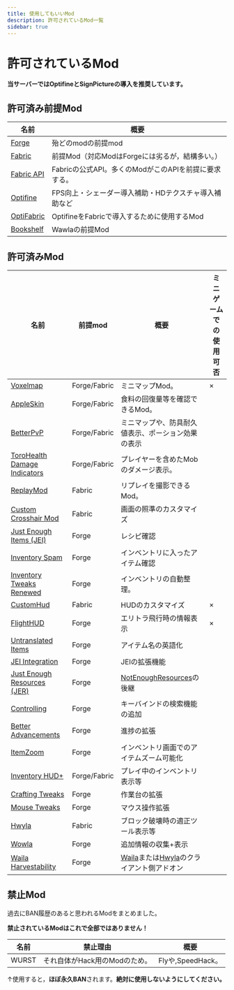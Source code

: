 ```yaml
---
title: 使用してもいいMod
description: 許可されているMod一覧
sidebar: true
---
```

# 許可されているMod

**当サーバーではOptifineとSignPictureの導入を推奨しています。**


## 許可済み前提Mod

| 名前                                                         | 概要                                                  |
| ------------------------------------------------------------ | ----------------------------------------------------- |
| [Forge](https://files.minecraftforge.net/)                   | 殆どのmodの前提mod                                    |
| [Fabric](https://fabricmc.net/use/)                          | 前提Mod（対応ModはForgeには劣るが，結構多い。）       |
| [Fabric API](https://www.curseforge.com/minecraft/mc-mods/fabric-api) | Fabricの公式API。多くのModがこのAPIを前提に要求する。 |
| [Optifine](https://optifine.net/downloads)                   | FPS向上・シェーダー導入補助・HDテクスチャ導入補助など |
| [OptiFabric  ](https://www.curseforge.com/minecraft/mc-mods/optifabric) | OptifineをFabricで導入するために使用するMod           |
| [Bookshelf](https://curseforge.com/minecraft/mc-mods/bookshelf)      | Wawlaの前提Mod                                        |

## 許可済みMod

| 名前                                                         | 前提mod      | 概要                                                         | ミニゲームでの使用可否 |
| ------------------------------------------------------------ | ------------ | ------------------------------------------------------------ | ---------------------- |
| [Voxelmap](https://www.curseforge.com/minecraft/mc-mods/voxelmap) | Forge/Fabric | ミニマップMod。                                              | ×                      |
| [AppleSkin ](https://www.curseforge.com/minecraft/mc-mods/appleskin) | Forge/Fabric | 食料の回復量等を確認できるMod。                              |                        |
| [BetterPvP ](https://chocolateminecraft.com/betterpvp2.php)                                               | Forge/Fabric | ミニマップや、防具耐久値表示、ポーション効果の表示           |                        |
| [ToroHealth Damage Indicators](https://www.curseforge.com/minecraft/mc-mods/torohealth-damage-indicators) | Forge/Fabric | プレイヤーを含めたMobのダメージ表示。                        |                        |
| [ReplayMod](https://www.replaymod.com/)                                                                   | Fabric       | リプレイを撮影できるMod。                                    |                        |
| [Custom Crosshair Mod](https://www.curseforge.com/minecraft/mc-mods/custom-crosshair-mod)                 | Fabric       | 画面の照準のカスタマイズ                                     |                        |
| [Just Enough Items (JEI)](https://www.curseforge.com/minecraft/mc-mods/jei)                               | Forge        | レシピ確認                                                   |                        |
| [Inventory Spam](https://www.curseforge.com/minecraft/mc-mods/inventory-spam)                             | Forge        | インベントリに入ったアイテム確認                             |                        |
| [Inventory Tweaks Renewed](https://www.curseforge.com/minecraft/mc-mods/inventory-tweaks-renewed)         | Forge        | インベントリの自動整理。                                     |                        |
| [CustomHud](https://www.curseforge.com/minecraft/mc-mods/customhud/files/3194364)                         | Fabric       | HUDのカスタマイズ                                            | ×                      |
| [FlightHUD](https://github.com/graycat27/FlightHUD/releases)                                              | Forge        | エリトラ飛行時の情報表示                                     | ×                      |
| [Untranslated Items](https://www.curseforge.com/minecraft/mc-mods/untranslated-items)                     | Forge        | アイテム名の英語化                                           |                        |
| [JEI Integration](https://www.curseforge.com/minecraft/mc-mods/jei-integration)                           | Forge        | JEIの拡張機能                                                |                        |
| [Just Enough Resources (JER)](https://www.curseforge.com/minecraft/mc-mods/just-enough-resources-jer)     | Forge        | [NotEnoughResources](http://minecraft.curseforge.com/projects/notenoughresources)の後継 |                        |
| [Controlling](https://www.curseforge.com/minecraft/mc-mods/controlling)                                   | Forge        | キーバインドの検索機能の追加                                 |                        |
| [Better Advancements](https://www.curseforge.com/minecraft/mc-mods/better-advancements)                   | Forge        | 進捗の拡張                                                   |                        |
| [ItemZoom](https://www.curseforge.com/minecraft/mc-mods/itemzoom)                                         | Forge        | インベントリ画面でのアイテムズーム可能化                     |                        |
| [Inventory HUD+](https://www.curseforge.com/minecraft/mc-mods/inventory-hud-forge)                        | Forge/Fabric | プレイ中のインベントリ表示等                                 |                        |
| [Crafting Tweaks](https://curseforge.com/minecraft/mc-mods/crafting-tweaks)                               | Forge        | 作業台の拡張                                                 |                        |
| [Mouse Tweaks](https://www.curseforge.com/minecraft/mc-mods/mouse-tweaks)                                 | Forge        | マウス操作拡張                                               |                        |
| [Hwyla](https://curseforge.com/minecraft/mc-mods/hwyla)                                                   | Fabric       | ブロック破壊時の適正ツール表示等                             |                        |
| [Wowla](https://curseforge.com/minecraft/mc-mods/wawla)                                                   | Forge        | 追加情報の収集+表示                                          |                        |
| [Waila Harvestability](https://www.curseforge.com/minecraft/mc-mods/waila-harvestability)                 | Forge        | [Waila](https://minecraft.curseforge.com/projects/waila)または[Hwyla](https://minecraft.curseforge.com/projects/hwyla)のクライアント側アドオン |                        

## 禁止Mod

過去にBAN履歴のあると思われるModをまとめました。

**禁止されているModはこれで全部ではありません！** 

| 名前| 禁止理由| 概要 |
| ---- | ---- | ---- |
|   WURST   |  それ自体がHack用のModのため。    |  Flyや,SpeedHack。    |

↑使用すると，**ほぼ永久BAN**されます。**絶対に使用しないようにしてください。**